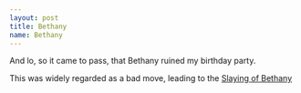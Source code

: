 ```yaml
---
layout: post
title: Bethany
name: Bethany
---
```


And lo, so it came to pass, that Bethany ruined my birthday party.

This was widely regarded as a bad move, leading to the [Slaying of Bethany](/history/slaying_of_bethany)
